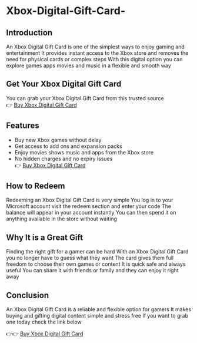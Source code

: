 # Xbox-Digital-Gift-Card-

## Introduction  
An Xbox Digital Gift Card is one of the simplest ways to enjoy gaming and entertainment It provides instant access to the Xbox store and removes the need for physical cards or complex steps With this digital option you can explore games apps movies and music in a flexible and smooth way  

## Get Your Xbox Digital Gift Card  

You can grab your Xbox Digital Gift Card from this trusted source  
👉 [Buy Xbox Digital Gift Card](https://cardvault24.com/xbox)


## Features  
- Buy new Xbox games without delay  
- Get access to add ons and expansion packs  
- Enjoy movies shows music and apps from the Xbox store  
- No hidden charges and no expiry issues  
👉 [Buy Xbox Digital Gift Card](https://cardvault24.com/xbox)
## How to Redeem  
Redeeming an Xbox Digital Gift Card is very simple You log in to your Microsoft account visit the redeem section and enter your code The balance will appear in your account instantly You can then spend it on anything available in the store without waiting  

## Why It is a Great Gift  
Finding the right gift for a gamer can be hard With an Xbox Digital Gift Card you no longer have to guess what they want The card gives them full freedom to choose their own games or content It is quick safe and always useful You can share it with friends or family and they can enjoy it right away  

## Conclusion  
An Xbox Digital Gift Card is a reliable and flexible option for gamers It makes buying and gifting digital content simple and stress free If you want to grab one today check the link below  

👉👉 [Buy Xbox Digital Gift Card](https://cardvault24.com/xbox)
